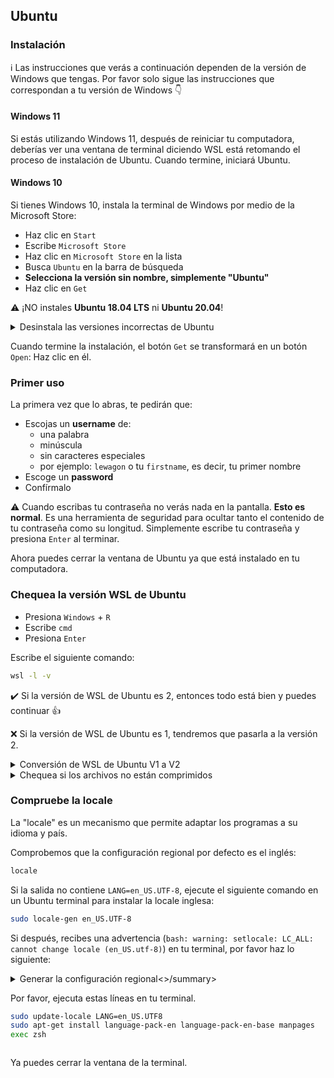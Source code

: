 ## Ubuntu

### Instalación

:information_source: Las instrucciones que verás a continuación dependen de la versión de Windows que tengas. Por favor solo sigue las instrucciones que correspondan a tu versión de Windows :point_down:

#### Windows 11

Si estás utilizando Windows 11, después de reiniciar tu computadora, deberías ver una ventana de terminal diciendo WSL está retomando el proceso de instalación de Ubuntu. Cuando termine, iniciará Ubuntu.

#### Windows 10

Si tienes Windows 10, instala la terminal de Windows por medio de la Microsoft Store:

- Haz clic en `Start`
- Escribe `Microsoft Store`
- Haz clic en `Microsoft Store` en la lista
- Busca `Ubuntu` en la barra de búsqueda
- **Selecciona la versión sin nombre, simplemente "Ubuntu"**
- Haz clic en `Get`

:warning: ¡NO instales **Ubuntu 18.04 LTS** ni **Ubuntu 20.04**!

<details>
  <summary>Desinstala las versiones incorrectas de Ubuntu</summary>

  Para desinstalar las versiones incorrectas de Ubuntu, solo tienes que ir a la Lista de Programas Instalados de Windows 10:
  - Presiona `Windows` + `R`
  - Escribe `ms-settings:appsfeatures`
  - Preiona `Enter`

  Busca el programa que desees desinstalar y haz clic en el botón de desinstalación.
</details>

Cuando termine la instalación, el botón `Get` se transformará en un botón `Open`: Haz clic en él.

### Primer uso

La primera vez que lo abras, te pedirán que:
- Escojas un **username** de:
    - una palabra
    - minúscula
    - sin caracteres especiales
    - por ejemplo: `lewagon` o tu `firstname`, es decir, tu primer nombre
- Escoge un **password**
- Confírmalo

:warning: Cuando escribas tu contraseña no verás nada en la pantalla. **Esto es normal**. Es una herramienta de seguridad para ocultar tanto el contenido de tu contraseña como su longitud. Simplemente escribe tu contraseña y presiona `Enter` al terminar.

Ahora puedes cerrar la ventana de Ubuntu ya que está instalado en tu computadora.

### Chequea la versión WSL de Ubuntu

- Presiona `Windows` + `R`
- Escribe  `cmd`
- Presiona `Enter`

Escribe el siguiente comando:

```bash
wsl -l -v
```

:heavy_check_mark: Si la versión de WSL de Ubuntu es 2, entonces todo está bien y puedes continuar :+1:

:x: Si la versión de WSL de Ubuntu es 1, tendremos que pasarla a la versión 2.

<details>
  <summary>Conversión de WSL de Ubuntu V1 a V2</summary>

  Escribe esto en la ventana de Entrada de Comandos:

  ```bash
  wsl --set-version Ubuntu 2
  ```

  :heavy_check_mark: Deberías obtener el siguiente mensaje en algunos segundos: `The conversion is complete`. Esto significa que la conversión ha sido completada.

  :x: Si no funciona, tendremos que asegurarnos de que los archivos de Ubuntu no estén comprimidos.
</details>

<details>
  <summary>Chequea si los archivos no están comprimidos</summary>

  - Presiona `Windows` + `R`
  - Escribe  `%localappdata%\Packages`
  - Presiona `Enter`
  - Abre la carpeta `CanonicalGroupLimited.UbuntuonWindows...`
  - Haz clic derecho en la carpeta `LocalState`
  - Haz clic en `Properties`
  - Haz clic en `Advanced`
  - Asegúrate de que la opción `Compress content` **no** esté seleccionada. Luego haz clic en `Ok`.

  Aplícale cambios a esta carpeta solamente y trata de convertir la versión de WSL de Ubuntu nuevamente.

  :x: Si la conversión aún no funciona, por favor **contacta a un profesor**.
</details>

### Compruebe la locale

La "locale" es un mecanismo que permite adaptar los programas a su idioma y país.

Comprobemos que la configuración regional por defecto es el inglés:

```bash
locale
```

Si la salida no contiene `LANG=en_US.UTF-8`, ejecute el siguiente comando en un Ubuntu terminal para instalar la locale inglesa:

```bash
sudo locale-gen en_US.UTF-8
```

Si después, recibes una advertencia (`bash: warning: setlocale: LC_ALL: cannot change locale (en_US.utf-8)`) en tu terminal, por favor haz lo siguiente:

<details>
  <summary>Generar la configuración regional<>/summary>

Por favor, ejecuta estas líneas en tu terminal.

```bash
sudo update-locale LANG=en_US.UTF8
sudo apt-get install language-pack-en language-pack-en-base manpages
exec zsh
```
</details>

Ya puedes cerrar la ventana de la terminal.
